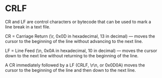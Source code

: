 # CRLF

CR and LF are control characters or bytecode that
can be used to mark a line break in a text file.

CR = Carriage Return (\r, 0x0D in hexadecimal, 13
in decimal) — moves the cursor to the beginning of
the line without advancing to the next line.

LF = Line Feed (\n, 0x0A in hexadecimal, 10 in
decimal) — moves the cursor down to the next line
without returning to the beginning of the line.

A CR immediately followed by a LF (CRLF, \r\n, or
0x0D0A) moves the cursor to the beginning of the
line and then down to the next line. 
